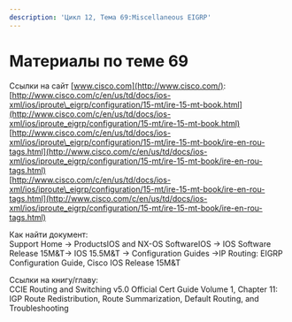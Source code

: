 ```yaml
---
description: 'Цикл 12, Тема 69:Miscellaneous EIGRP'
---
```


# Материалы по теме 69

Ссылки на сайт [www.cisco.com](http://www.cisco.com/):  
[http://www.cisco.com/c/en/us/td/docs/ios-xml/ios/iproute\_eigrp/configuration/15-mt/ire-15-mt-book.html](http://www.cisco.com/c/en/us/td/docs/ios-xml/ios/iproute_eigrp/configuration/15-mt/ire-15-mt-book.html)  
[http://www.cisco.com/c/en/us/td/docs/ios-xml/ios/iproute\_eigrp/configuration/15-mt/ire-15-mt-book/ire-en-rou-tags.html](http://www.cisco.com/c/en/us/td/docs/ios-xml/ios/iproute_eigrp/configuration/15-mt/ire-15-mt-book/ire-en-rou-tags.html)  
[http://www.cisco.com/c/en/us/td/docs/ios-xml/ios/iproute\_eigrp/configuration/15-mt/ire-15-mt-book/ire-en-rou-tags.html](http://www.cisco.com/c/en/us/td/docs/ios-xml/ios/iproute_eigrp/configuration/15-mt/ire-15-mt-book/ire-en-rou-tags.html)

Как найти документ:  
Support Home → ProductsIOS and NX-OS SoftwareIOS → IOS Software Release 15M&T→ IOS 15.5M&T → Configuration Guides →IP Routing: EIGRP Configuration Guide, Cisco IOS Release 15M&T

Ссылки на книгу/главу:  
CCIE Routing and Switching v5.0 Official Cert Guide Volume 1, Chapter 11: IGP Route Redistribution, Route Summarization, Default Routing, and Troubleshooting

